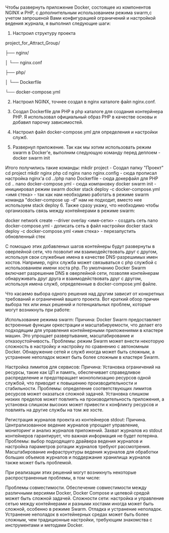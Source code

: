 Чтобы развернуть приложение Docker, состоящее из компонентов NGINX и PHP, с дополнительным использованием режима swarm,с учетом запрошеной Вами конфигурацией ограничений и настройкой ведения журнала, я выполнил следующие шаги: 

1. Настроил структуру проекта 

project_for_Attract_Group/

├── nginx/

│   └── nginx.conf

├── php/

│   └── Dockerfile

└── docker-compose.yml

2. Настроил NGINX, точнее создал в nginx каталоге файл nginx.conf. 

3. Создал Dockerfile для PHP в php каталоге для создания контерйнера PHP. Я использовал официальный образ PHP в качестве основы и добавил парочку зависимостей.

4. Настроил файл docker-compose.yml для определения и настройки служб.

5. Развернул приложение. Так как мы хотим использовать режим swarm в Docker'e, выполним следующую команду перед деплоем - docker swarm init

Итого получились такие команды:
mkdir project - Создал папку "Проект"
cd project
mkdir nginx php
cd nginx
nano nginx.config - сюда прописал настройка nginx'a
cd ../php
nano Dockerfile - сюда докерфайл для PHP
cd ..
nano docker-compose.yml - сюда компановку
docker swarm init - инициировал режим swarm
docker stack deploy -c docker-compose.yml <имя стека> - так как нам необходимо работать в режиме swarm команда "docker-compose up -d" нам не подходит, вместо нее используем stack deploy
 6. Также сразу укажу, что необходимо чтобы организовать связь между контейнерами в режиме swarm:

docker network create --driver overlay <имя-сети> - создать сеть
nano docker-compose.yml - дописать сеть в файл настройки 
docker stack deploy -c docker-compose.yml <имя стека> - перезапустить обновленный стек

С помощью этих добавленых шагов контейнеры будут развернуты в оверлейной сети, что позволит им взаимодействовать друг с другом, используя свои служебные имена в качестве DNS-разрешимых имен хостов. Например, nginx служба может связываться с php службой с использованием имени хоста php. 
По умолчанию Docker Swarm включает разрешение DNS в оверлейной сети, позволяя контейнерам обнаруживать друг друга и взаимодействовать друг с другом, используя имена служб, определенные в docker-compose.yml файле. 

Что касаемо выбора одного решения над другим зависит от конкретных требований и ограничений вашего проекта.  Вот краткий обзор причин выбора тех или иных решений и потенциальных проблем, которые могут возникнуть при работе: 

Использование режима swarm: 
Причина: Docker Swarm предоставляет встроенные функции оркестрации и масштабируемости, что делает его подходящим для управления контейнерными приложениями в кластере машин.  Это упрощает развертывание, масштабирование и отказоустойчивость. 
Проблемы: режим Swarm может внести некоторую сложность в настройку и настройку по сравнению с автономным Docker.  Обнаружение сетей и служб иногда может быть сложным, а устранение неполадок может быть более сложным в кластере Swarm. 

Настройка лимитов для сервисов: 
    Причина: Установка ограничений на ресурсы, такие как ЦП и память, обеспечивает справедливое распределение и предотвращает монополизацию ресурсов одной службой, что приводит к повышению производительности и стабильности. 
    Проблемы: определение соответствующих лимитов ресурсов может оказаться сложной задачей.  Установка слишком низких пределов может повлиять на производительность приложения, а установка слишком высоких может привести к конфликту ресурсов и повлиять на другие службы на том же хосте. 

Регистрация журналов проекта из контейнеров stdout: 
    Причина. Централизованное ведение журналов упрощает управление, мониторинг и анализ журналов приложений.  Захват журналов из stdout контейнеров гарантирует, что важная информация не будет потеряна. 
    Проблемы: выбор подходящего драйвера ведения журналов и настройка параметров ротации журналов требуют рассмотрения.  Масштабирование инфраструктуры ведения журналов для обработки больших объемов журналов и поддержание хранилища журналов также может быть проблемой. 

При реализации этих решений могут возникнуть некоторые распространенные проблемы, в том числе: 

Проблемы совместимости. Обеспечение совместимости между различными версиями Docker, Docker Compose и целевой средой может быть сложной задачей. 
Сложности сети: настройка и управление сетью между контейнерами и разными хостами иногда может быть сложной, особенно в режиме Swarm. 
Отладка и устранение неполадок. Устранение неполадок в контейнерных средах может быть более сложным, чем традиционные настройки, требующим знакомства с инструментами и методами Docker. 



